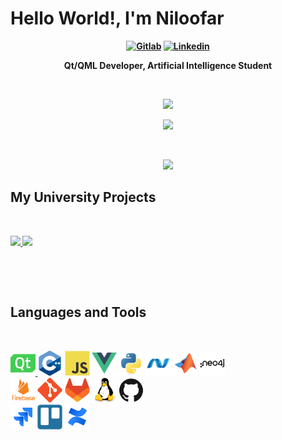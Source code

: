<p>
  <h1 align="left"><b>Hello World!, I'm Niloofar</h1>
</p>

<p align="center">
<a href="https://gitlab.com/Nillrze"><img src="https://img.shields.io/badge/GitHub-000000?style=for-the-badge&logo=GitHub&logoColor=white" alt="Gitlab" /></a>
<a href="https://www.linkedin.com/in/niloofar-rezaei"><img src="https://img.shields.io/badge/linkedin-1e90ff?style=for-the-badge&logo=linkedin&logoColor=white" alt="Linkedin" /></a>
</p>

<p align="center"> <b>Qt/QML Developer, Artificial Intelligence Student</b></p>
<p>
 <br />

<p align="center">
<img src="https://github-readme-streak-stats.herokuapp.com?user=Nillrze&theme=nightowl&background=000000"/>
</p>

<p align="center">
<img src="https://github-readme-stats.vercel.app/api/top-langs?username=Nillrze&theme=nightowl&show_icons=true"/>
</p>
<br />
<p align="center">
<img src="https://github-readme-stats.vercel.app/api?username=Nillrze&theme=nightowl&show_icons=true"/>
</p>

  <h2 align="left"><b>My University Projects</h1>
</p>
<br />

<p align="left">
<a href="https://github.com/Nillrze/spammercommunitydetection">
  <img align="" src="https://github-readme-stats.vercel.app/api/pin/?username=Nillrze&repo=spammercommunitydetection&theme=nightowl" />
</a>
<a href="https://github.com/Nillrze/GenderIdentification">
  <img align="" src="https://github-readme-stats.vercel.app/api/pin/?username=Nillrze&repo=GenderIdentification&theme=nightowl" />
</a>
</p>

<br />

<!-- <h2 align="center">About me</h2>
<br /> -->
<p></p>
<br/>
<p>
  
<h2 align="left"> Languages and Tools</h3>
</p>
<br />
<p align="left">

<a href="https://www.Qt.io" target="_blank"> <img src="https://raw.githubusercontent.com/devicons/devicon/master/icons/qt/qt-original.svg" alt="Qt" width="40" height="40"/> </a>
<img src="https://raw.githubusercontent.com/devicons/devicon/master/icons/cplusplus/cplusplus-original.svg" alt="CPlusPlus" width="40" height="40"/>
<img src="https://raw.githubusercontent.com/devicons/devicon/master/icons/javascript/javascript-original.svg" alt="Javascript" width="40" height="40"/>
<img src="https://raw.githubusercontent.com/devicons/devicon/master/icons/vuejs/vuejs-original.svg" alt="vuejs" width="40" height="40"/>
<img src="https://raw.githubusercontent.com/devicons/devicon/master/icons/python/python-original.svg" alt="python" width="40" height="40"/>
<img src="https://raw.githubusercontent.com/devicons/devicon/master/icons/dot-net/dot-net-original.svg" alt="dot-net" width="40" height="40"/>
<img src="https://raw.githubusercontent.com/devicons/devicon/master/icons/matlab/matlab-original.svg " alt="matlab" width="40" height="40"/>
<img src="https://raw.githubusercontent.com/devicons/devicon/master/icons/neo4j/neo4j-plain-wordmark.svg " alt="neo4j" width="40" height="40"/>
<br/>
<img src="https://raw.githubusercontent.com/devicons/devicon/master/icons/firebase/firebase-plain-wordmark.svg" alt="firebase" width="40" height="40"/>
<img src="https://raw.githubusercontent.com/devicons/devicon/master/icons/git/git-original.svg" alt="Git" width="40" height="40"/>
<img src="https://raw.githubusercontent.com/devicons/devicon/master/icons/gitlab/gitlab-original.svg" alt="Gitlab" width="40" height="40"/>
<img src="https://raw.githubusercontent.com/devicons/devicon/master/icons/linux/linux-original.svg" alt="Linux" width="40" height="40"/>
<img src="https://raw.githubusercontent.com/devicons/devicon/master/icons/github/github-original.svg" alt="Github" width="40" height="40"/>
<br/>
<img src="https://raw.githubusercontent.com/devicons/devicon/master/icons/jira/jira-original.svg" alt="Jira" width="40" height="40"/>
<img src="https://raw.githubusercontent.com/devicons/devicon/master/icons/trello/trello-plain.svg" alt="Trello" width="40" height="40"/>
<img src="https://raw.githubusercontent.com/devicons/devicon/master/icons/confluence/confluence-original.svg" alt="Confluence" width="40" height="40"/>

</p>
<br />
<p align="left">
</p>
<br />

<!--
**Nillrze/Nillrze** is a ✨ _special_ ✨ repository because its `README.md` (this file) appears on your GitHub profile.
![<Badge Name>](https://img.shields.io/badge/<Badge Text>-<Background Color>?style=for-the-badge&logo=<Icon Name>&logoColor=<Logo Color>)
![github](https://img.shields.io/badge/GitHub-000000?style=for-the-badge&logo=GitHub&logoColor=white)]


Here are some ideas to get you started:

- 🔭 I’m currently working on ...
- 🌱 I’m currently learning ...
- 👯 I’m looking to collaborate on ...
- 🤔 I’m looking for help with ...
- 💬 Ask me about ...
- 📫 How to reach me: ...
- 😄 Pronouns: ...
- ⚡ Fun fact: ...
-->

